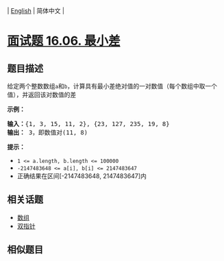 
| [English](README_EN.md) | 简体中文 |

# [面试题 16.06. 最小差](https://leetcode-cn.com/problems/smallest-difference-lcci/)

## 题目描述

<p>给定两个整数数组<code>a</code>和<code>b</code>，计算具有最小差绝对值的一对数值（每个数组中取一个值），并返回该对数值的差</p>
<p><strong>示例：</strong></p>
<pre><strong>输入：</strong>{1, 3, 15, 11, 2}, {23, 127, 235, 19, 8}
<strong>输出：</strong> 3，即数值对(11, 8)
</pre>
<p><strong>提示：</strong></p>
<ul>
<li><code>1 <= a.length, b.length <= 100000</code></li>
<li><code>-2147483648 <= a[i], b[i] <= 2147483647</code></li>
<li>正确结果在区间[-2147483648, 2147483647]内</li>
</ul>


## 相关话题

- [数组](https://leetcode-cn.com/tag/array)
- [双指针](https://leetcode-cn.com/tag/two-pointers)

## 相似题目



